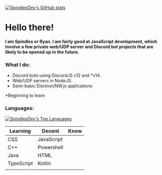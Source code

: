 [![SpindlesDev's GitHub stats](https://github-readme-stats.vercel.app/api?username=SpindlesDev&show_icons=true&theme=algolia)](https://github.com/anuraghazra/github-readme-stats)

# Hello there!
<h4>
<p>I am Spindles or Ryan. I am fairly good at JavaScript development, which involve a few private web/UDP server and Discord bot projects that are likely to be opened up in the future. </p>
</h4>

<h3>What I do:</h4>
<ul>
  <li>Discord bots using DiscordJS v12 and *v14.</li>
  <li>Web/UDP servers in NodeJS.</li>
  <li>Semi-basic Electron/NW.js applications</li>
</ul>
*Beginning to learn

### Languages:
[![SpindlesDev's Top Languages](https://github-readme-stats.vercel.app/api/top-langs/?username=SpindlesDev&theme=algolia)](https://github.com/anuraghazra/github-readme-stats)
<table>
<thead>
  <tr>
    <th>Learning</th>
    <th>Decent</th>
    <th>Know</th>
  </tr>
</thead>
<tbody>
  <tr>
    <td>CSS</td>
    <td>JavaScript</td>
    <td></td>
  </tr>
  <tr>
    <td>C++</td>
    <td>Powershell</td>
    <td></td>
  </tr>
  <tr>
    <td>Java</td>
    <td>HTML</td>
    <td></td>
  </tr>
  <tr>
    <td>TypeScript</td>
    <td>Kotlin</td>
    <td></td>
  </tr>
  <tr>
    <td></td>
    <td></td>
    <td></td>
  </tr>
</tbody>
</table>
